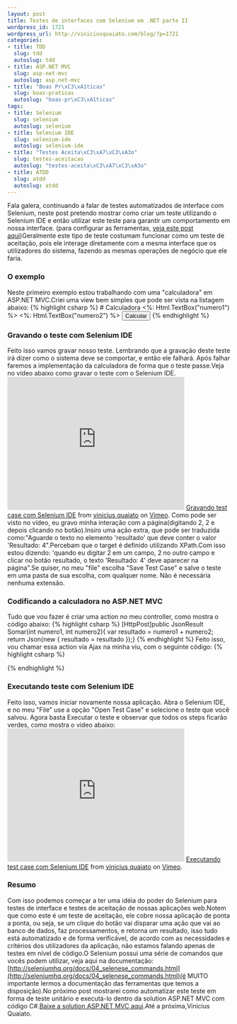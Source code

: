 ```yaml
--- 
layout: post
title: Testes de interfaces com Selenium em .NET parte II
wordpress_id: 1721
wordpress_url: http://viniciusquaiato.com/blog/?p=1721
categories: 
- title: TDD
  slug: tdd
  autoslug: tdd
- title: ASP.NET MVC
  slug: asp-net-mvc
  autoslug: asp.net-mvc
- title: "Boas Pr\xC3\xA1ticas"
  slug: boas-praticas
  autoslug: "boas-pr\xC3\xA1ticas"
tags: 
- title: Selenium
  slug: selenium
  autoslug: selenium
- title: Selenium IDE
  slug: selenium-ide
  autoslug: selenium-ide
- title: "Testes Aceita\xC3\xA7\xC3\xA3o"
  slug: testes-aceitacao
  autoslug: "testes-aceita\xC3\xA7\xC3\xA3o"
- title: ATDD
  slug: atdd
  autoslug: atdd
---
```

Fala galera, continuando a falar de testes automatizados de interface com Selenium, neste post pretendo mostrar como criar um teste utilizando o Selenium IDE e então utilizar este teste para garantir um comportamento em nossa interface. (para configurar as ferramentas, [veja este post aqui](http://viniciusquaiato.com/blog/testes-de-interfaces-com-selenium-em-net/))Geralmente este tipo de teste costumam funcionar como um teste de aceitação, pois ele interage diretamente com a mesma interface que os utilizadores do sistema, fazendo as mesmas operações de negócio que ele faria.

### O exemplo
Neste primeiro exemplo estou trabalhando com uma "calculadora" em ASP.NET MVC.Criei uma view bem simples que pode ser vista na listagem abaixo:
{% highlight csharp %}
        # Calculadora
        <%: Html.TextBox("numero1") %>        <%: Html.TextBox("numero2") %>        <input type="button" value="Calcular" id="calcular" />        <span id="resultado"></span>    </div></body>
{% endhighlight %}


### Gravando o teste com Selenium IDE
Feito isso vamos gravar nosso teste. Lembrando que a gravação deste teste irá dizer como o sistema deve se comportar, e então ele falhará. Após falhar faremos a implementação da calculadora de forma que o teste passe.Veja no vídeo abaixo como gravar o teste com o Selenium IDE.<iframe src="http://player.vimeo.com/video/15617285" width="400" height="300" frameborder="0"></iframe>
[Gravando test case com Selenium IDE](http://vimeo.com/15617285) from [vinicius quaiato](http://vimeo.com/user2557055) on [Vimeo](http://vimeo.com).
Como pode ser visto no vídeo, eu gravo minha interação com a página(digitando 2, 2 e depois clicando no botão).Insiro uma ação extra, que pode ser traduzida como:"Aguarde o texto no elemento 'resultado' que deve conter o valor 'Resultado: 4".Percebam que o target é definido utilizando XPath.Com isso estou dizendo: 'quando eu digitar 2 em um campo, 2 no outro campo e clicar no botão resultado, o texto 'Resultado: 4' deve aparecer na página".Se quiser, no meu "file" escolha "Save Test Case" e salve o teste em uma pasta de sua escolha, com qualquer nome. Não é necessária nenhuma extensão.

### Codificando a calculadora no ASP.NET MVC
Tudo que vou fazer é criar uma action no meu controller, como mostra o código abaixo:
{% highlight csharp %}
[HttpPost]public JsonResult Somar(int numero1, int numero2){    var resultado = numero1 + numero2;    return Json(new { resultado = resultado });}
{% endhighlight %}
Feito isso, vou chamar essa action via Ajax na minha viu, com o seguinte código:
{% highlight csharp %}

{% endhighlight %}


### Executando teste com Selenium IDE
Feito isso, vamos iniciar novamente nossa aplicação. Abra o Selenium IDE, e no meu "File" use a opção "Open Test Case" e selecione o teste que você salvou. Agora basta Executar o teste e observar que todos os steps ficarão verdes, como mostra o vídeo abaixo:<iframe src="http://player.vimeo.com/video/15617687" width="400" height="300" frameborder="0"></iframe>
[Executando test case com Selenium IDE](http://vimeo.com/15617687) from [vinicius quaiato](http://vimeo.com/user2557055) on [Vimeo](http://vimeo.com).


### Resumo
Com isso podemos começar a ter uma idéia do poder do Selenium para testes de interface e testes de aceitação de nossas aplicações web.Notem que como este é um teste de aceitação, ele cobre nossa aplicação de ponta a ponta, ou seja, se um clique do botão vai disparar uma ação que vai ao banco de dados, faz processamentos, e retorna um resultado, isso tudo está automatizado e de forma verificável, de acordo com as necessidades e critérios dos utilizadores da aplicação, não estamos falando apenas de testes em nível de código.O Selenium possui uma série de comandos que vocês podem utilizar, veja aqui na documentação:[http://seleniumhq.org/docs/04_selenese_commands.html](http://seleniumhq.org/docs/04_selenese_commands.html)(é MUITO importante lermos a documentação das ferramentas que temos a disposição).No próximo post mostrarei como automatizar este teste em forma de teste unitário e executá-lo dentro da solution ASP.NET MVC com código C#.[Baixe a solution ASP.NET MVC aqui](http://viniciusquaiato.com/files/codesamples/MVC/MvcCalculadoraSelenium.zip).Até a próxima,Vinicius Quaiato.
